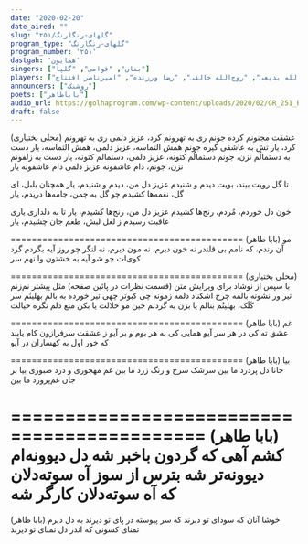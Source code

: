 ```yaml
---
date: "2020-02-20"
date_aired: ""
slug: "گلهای-رنگارنگ/۲۵۱"
program_type: "گلهای-رنگارنگ"
program_number: '۲۵۱'
dastgah: 'همایون'
singers: ["بنان", "قوامی", "گلپا"]
players: ["حبیب‌الله بدیعی", "روح‌الله خالقی", "رضا ورزنده", "امیرناصر افتتاح"]
announcers: ["روشنک"]
poets: ["باباطاهر"]
audio_url: https://golhaprogram.com/wp-content/uploads/2020/02/GR_251_Banan_Ghavami_Golpa.mp3
draft: false
---
```


(محلی بختیاری)
عشقت مجنونم کرده جونم
ری به تهرونم کرد، عزیز دلمی
ری به تهرونم کرد، یار
تش به عاشقی گیره جونم
همش التماسه، عزیز دلمی، همش التماسه، یار
دست به دستمالُم نزن، جونم
دستمالُم کتونه، عزیز دلمی، دستمالم کتونه، یار
دست به زلفونم نزن، جونم، دام عاشقونه
عزیز دلمی دام عاشقونه یار

تا گل رویت بیند، بویت دیدم و شنیدم
عزیز دل من، دیدم و شنیدم، یار
همچنان بلبل، ای گل، نغمه‌ها کشیدم
چو گل به چمن، جامه‌ها دریدم، یار

خون دل خوردم، مُردم، رنج‌ها کشیدم
عزیز دل من، رنج‌ها کشیدم، یار
تا به دلداری یاری عاقبت رسیدم
ز لعل لبش، طعم جان چشیدم، یار

============================================
(بابا طاهر)
مو آن رندم، که نامم بی قلندر
نه خون دیرم، نه مون دیرم، نه لنگر
چو روز آیه بگردم گرد کوی‌ات
چو شو آیه به خشتون وا نهم سر

============================================
(محلی بختیاری) با سپس از نوشاد برای ویرایش متن (قسمت نظرات در پائین صفحه)
مثل پیشتر نم‌زنم تیر ور نشونه
بالمه چرخ اشکناد دلمه زمونه
چی کبوتر چهی تیر خورده به بالم
بهلینُم سر کَلَک، بهلینُم بنالم
یا بزن به گردنم خین مو حلالت
یا بکن منع دلم نگره خیالت

============================================
(بابا طاهر)
غم عشق ته كی در هر سر آیو
همایی كی به هر بوم و بر آیو
ز عشقت سرفرازون كام یابند
كه خور اول به کهساران در آیو

============================================
(بابا طاهر)
بیا جانا دل پردرد ما بین
سرشک سرخ و رنگ زرد ما بین
غم مهجوری و درد صبوری
بیا بر جان غم‌پرورد ما بین

============================================
(بابا طاهر)
کشم آهی که گردون باخبر شه
دل دیوونه‌ام دیوونه‌تر شه
بترس از سوز آه سوته‌دلان            
که آه سوته‌دلان كارگر شه
============================================

(بابا طاهر)
خوشا آنان که سودای تو دیرند
که سر پیوسته در پای تو دیرند
به دل دیرم تمنای کسونی
که اندر دل تمنای تو دیرند
